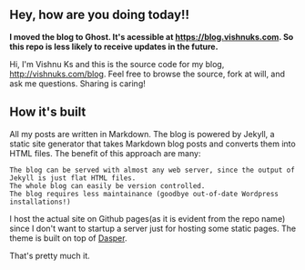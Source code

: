 ## Hey, how are you doing today!!

**I moved the blog to Ghost. It's acessible at https://blog.vishnuks.com. So this repo is less likely to receive updates in the future.**

Hi, I'm Vishnu Ks and this is the source code for my blog, http://vishnuks.com/blog. Feel free to browse the source, fork at will, and ask me questions. Sharing is caring!

## How it's built

All my posts are written in Markdown. The blog is powered by Jekyll, a static site generator that takes Markdown blog posts and converts them into HTML files. The benefit of this approach are many:

    The blog can be served with almost any web server, since the output of Jekyll is just flat HTML files.
    The whole blog can easily be version controlled.
    The blog requires less maintainance (goodbye out-of-date Wordpress installations!)

I host the actual site on Github pages(as it is evident from the repo name) since I don't want to startup a server just for hosting some static pages. The theme is built on top of [Dasper](https://github.com/ozgrozer/dasper). 

That's pretty much it.


